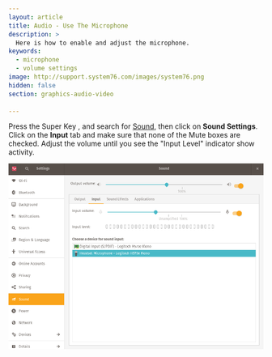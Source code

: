 ```yaml
---
layout: article
title: Audio - Use The Microphone
description: >
  Here is how to enable and adjust the microphone.
keywords:
  - microphone
  - volume settings
image: http://support.system76.com/images/system76.png
hidden: false
section: graphics-audio-video

---
```


Press the Super Key <kbd><span class="fl-ubuntu"></span></kbd>, <kbd><span class="fl-pop-key"></span></kbd> and search for <u>Sound</u>, then click on **Sound Settings**. Click on the **Input** tab and make sure that none of the Mute boxes are checked. Adjust the volume until you see the "Input Level" indicator show activity.

![Sound Settings](/images/microphone/input.png)
